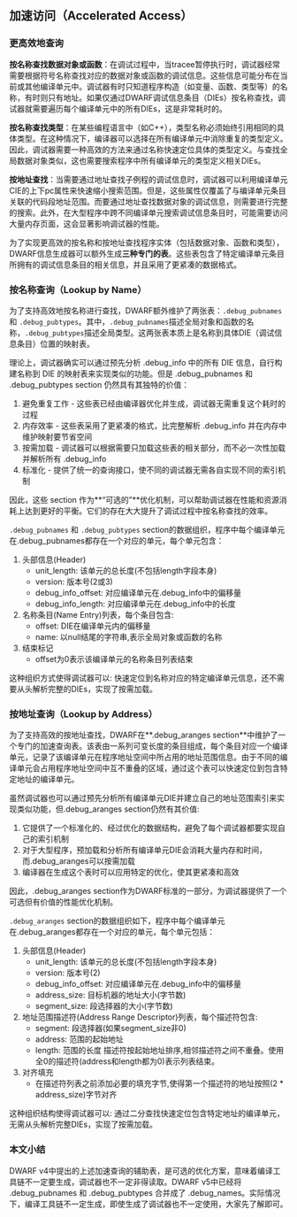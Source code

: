 ## 加速访问（Accelerated Access）

### 更高效地查询

**按名称查找数据对象或函数**：在调试过程中，当tracee暂停执行时，调试器经常需要根据符号名称查找对应的数据对象或函数的调试信息。这些信息可能分布在当前或其他编译单元中。调试器有时只知道程序构造（如变量、函数、类型等）的名称，有时则只有地址。如果仅通过DWARF调试信息条目（DIEs）按名称查找，调试器就需要遍历每个编译单元中的所有DIEs，这是非常耗时的。

**按名称查找类型**：在某些编程语言中（如C++），类型名称必须始终引用相同的具体类型。在这种情况下，编译器可以选择在所有编译单元中消除重复的类型定义。因此，调试器需要一种高效的方法来通过名称快速定位具体的类型定义。与查找全局数据对象类似，这也需要搜索程序中所有编译单元的类型定义相关DIEs。

**按地址查找**：当需要通过地址查找子例程的调试信息时，调试器可以利用编译单元CIE的上下pc属性来快速缩小搜索范围。但是，这些属性仅覆盖了与编译单元条目关联的代码段地址范围。而要通过地址查找数据对象的调试信息，则需要进行完整的搜索。此外，在大型程序中跨不同编译单元搜索调试信息条目时，可能需要访问大量内存页面，这会显著影响调试器的性能。

为了实现更高效的按名称和按地址查找程序实体（包括数据对象、函数和类型），DWARF信息生成器可以额外生成**三种专门的表**。这些表包含了特定编译单元条目所拥有的调试信息条目的相关信息，并且采用了更紧凑的数据格式。

### 按名称查询（Lookup by Name）

为了支持高效地按名称进行查找，DWARF额外维护了两张表：`.debug_pubnames`和 `.debug_pubtypes`。其中，`.debug_pubnames`描述全局对象和函数的名称，`.debug_pubtypes`描述全局类型。这两张表本质上是名称到具体DIE（调试信息条目）位置的映射表。

理论上，调试器确实可以通过预先分析 .debug_info 中的所有 DIE 信息，自行构建名称到 DIE 的映射表来实现类似的功能。但是 .debug_pubnames 和 .debug_pubtypes section 仍然具有其独特的价值：

1. 避免重复工作 - 这些表已经由编译器优化并生成，调试器无需重复这个耗时的过程
2. 内存效率 - 这些表采用了更紧凑的格式，比完整解析 .debug_info 并在内存中维护映射要节省空间
3. 按需加载 - 调试器可以根据需要只加载这些表的相关部分，而不必一次性加载并解析所有 .debug_info
4. 标准化 - 提供了统一的查询接口，使不同的调试器无需各自实现不同的索引机制

因此，这些 section 作为**“可选的”**优化机制，可以帮助调试器在性能和资源消耗上达到更好的平衡。它们的存在大大提升了调试过程中按名称查找的效率。

 `.debug_pubnames` 和 `.debug_pubtypes` section的数据组织，程序中每个编译单元在.debug_pubnames都存在一个对应的单元，每个单元包含：

1. 头部信息(Header)
   - unit_length: 该单元的总长度(不包括length字段本身)
   - version: 版本号(2或3)
   - debug_info_offset: 对应编译单元在.debug_info中的偏移量
   - debug_info_length: 对应编译单元在.debug_info中的长度
2. 名称条目(Name Entry)列表，每个条目包含:
   - offset: DIE在编译单元内的偏移量
   - name: 以null结尾的字符串,表示全局对象或函数的名称
3. 结束标记
   - offset为0表示该编译单元的名称条目列表结束

这种组织方式使得调试器可以: 快速定位到名称对应的特定编译单元信息，还不需要从头解析完整的DIEs，实现了按需加载。

### 按地址查询（Lookup by Address）

为了支持高效的按地址查找，DWARF在**.debug_aranges section**中维护了一个专门的加速查询表。该表由一系列可变长度的条目组成，每个条目对应一个编译单元，记录了该编译单元在程序地址空间中所占用的地址范围信息。由于不同的编译单元会占用程序地址空间中互不重叠的区域，通过这个表可以快速定位到包含特定地址的编译单元。

虽然调试器也可以通过预先分析所有编译单元DIE并建立自己的地址范围索引来实现类似功能，但.debug_aranges section仍然有其价值:

1. 它提供了一个标准化的、经过优化的数据结构，避免了每个调试器都要实现自己的索引机制
2. 对于大型程序，预加载和分析所有编译单元DIE会消耗大量内存和时间，而.debug_aranges可以按需加载
3. 编译器在生成这个表时可以应用特定的优化，使其更紧凑和高效

因此，.debug_aranges section作为DWARF标准的一部分，为调试器提供了一个可选但有价值的性能优化机制。

`.debug_aranges` section的数据组织如下，程序中每个编译单元在.debug_aranges都存在一个对应的单元，每个单元包括：

1. 头部信息(Header)
   - unit_length: 该单元的总长度(不包括length字段本身)
   - version: 版本号(2)
   - debug_info_offset: 对应编译单元在.debug_info中的偏移量
   - address_size: 目标机器的地址大小(字节数)
   - segment_size: 段选择器的大小(字节数)
2. 地址范围描述符(Address Range Descriptor)列表，每个描述符包含:
   - segment: 段选择器(如果segment_size非0)
   - address: 范围的起始地址
   - length: 范围的长度
   描述符按起始地址排序,相邻描述符之间不重叠。使用全0的描述符(address和length都为0)表示列表结束。
3. 对齐填充
   - 在描述符列表之前添加必要的填充字节,使得第一个描述符的地址按照(2 * address_size)字节对齐

这种组织结构使得调试器可以: 通过二分查找快速定位包含特定地址的编译单元，无需从头解析完整DIEs，实现了按需加载。

### 本文小结

DWARF v4中提出的上述加速查询的辅助表，是可选的优化方案，意味着编译工具链不一定要生成，调试器也不一定非得读取。DWARF v5中已经将 .debug_pubnames 和 .debug_pubtypes 合并成了 .debug_names。实际情况下，编译工具链不一定生成，即使生成了调试器也不一定使用，大家先了解即可。
